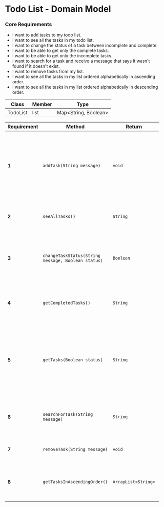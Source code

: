 # Todo List - Domain Model

### Core Requirements
* I want to add tasks to my todo list.
* I want to see all the tasks in my todo list.
* I want to change the status of a task between incomplete and complete.
* I want to be able to get only the complete tasks.
* I want to be able to get only the incomplete tasks.
* I want to search for a task and receive a message that says it wasn't found if it doesn't exist.
* I want to remove tasks from my list.
* I want to see all the tasks in my list ordered alphabetically in ascending order.
* I want to see all the tasks in my list ordered alphabetically in descending order.

| Class    | Member  | Type                 |
|----------|---------|----------------------|
| TodoList | list    | Map<String, Boolean> |



| Requirement | Method                                             | Return              | Note                                                                                                                                      |
|-------------|----------------------------------------------------|---------------------|-------------------------------------------------------------------------------------------------------------------------------------------|
| **1**       | `addTask(String message)`                          | `void`              | Adds a task to the list and sets the boolean value to 'false' as default, <br/> indicating that the task is not completed.                |
| **2**       | `seeAllTasks()`                                    | `String`            | Returns all the tasks nicely formatted as a string.                                                                                       |
| **3**       | `changeTaskStatus(String message, Boolean status)` | `Boolean`           | Provide the task message and a boolean value to change the status of the task.                                                            |
| **4**       | `getCompletedTasks()`                              | `String`            | Provide the completed tasks as a nicely formatted string.                                                                                 |
| **5**       | `getTasks(Boolean status)`                         | `String`            | Changed the name and updated the method of requirement 4 to include a 'status'<br/> parameter so it can be used for both cases (4 and 5). |
| **6**       | `searchForTask(String message)`                    | `String`            | Search for a specific task and returns a message indicating if it exists or not.                                                          |
| **7**       | `removeTask(String message)`                       | `void`              | Removes the specified task from the task list.                                                                                            |
| **8**       | `getTasksInAscendingOrder()`                       | `ArrayList<String>` | Returns all the tasks ordered alphabetically in ascending order                                                                           |




